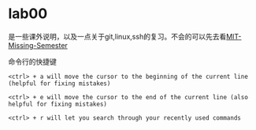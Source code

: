 # lab00

是一些课外说明，以及一点关于git,linux,ssh的复习。不会的可以先去看[MIT-Missing-Semester](https://missing-semester-cn.github.io/)

命令行的快捷键
```
<ctrl> + a will move the cursor to the beginning of the current line (helpful for fixing mistakes)
```
```
<ctrl> + e will move the cursor to the end of the current line (also helpful for fixing mistakes)
```
```
<ctrl> + r will let you search through your recently used commands
```